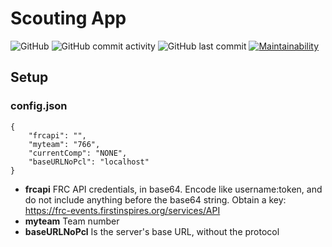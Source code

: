 # Scouting App
![GitHub](https://img.shields.io/github/license/JayAgra/scouting-app) ![GitHub commit activity](https://img.shields.io/github/commit-activity/y/jayagra/scouting-app) ![GitHub last commit](https://img.shields.io/github/last-commit/jayagra/scouting-app) [![Maintainability](https://api.codeclimate.com/v1/badges/4acfda318fd3f3eb7fc9/maintainability)](https://codeclimate.com/github/JayAgra/scouting-app/maintainability)<br>

## Setup
### config.json
```
{
    "frcapi": "",
    "myteam": "766",
    "currentComp": "NONE",
    "baseURLNoPcl": "localhost"
}
```
+ **frcapi** FRC API credentials, in base64. Encode like username:token, and do not include anything before the base64 string. Obtain a key: https://frc-events.firstinspires.org/services/API<br>
+ **myteam** Team number<br>
+ **baseURLNoPcl** Is the server's base URL, without the protocol